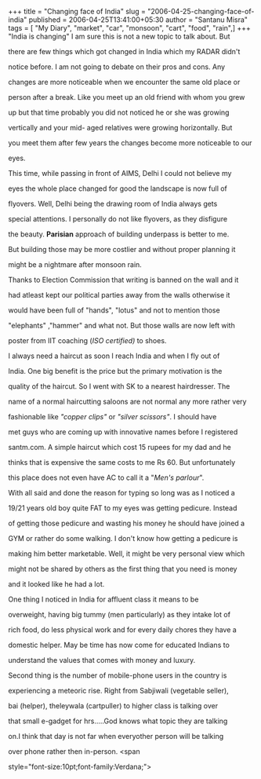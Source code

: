 +++
title = "Changing face of India"
slug = "2006-04-25-changing-face-of-india"
published = 2006-04-25T13:41:00+05:30
author = "Santanu Misra"
tags = [ "My Diary", "market", "car", "monsoon", "cart", "food", "rain",]
+++
"India is changing" I am sure this is not a new topic to talk about. But

there are few things which got changed in India which my RADAR didn't

notice before. I am not going to debate on their pros and cons. Any

changes are more noticeable when we encounter the same old place or

person after a break. Like you meet up an old friend with whom you grew

up but that time probably you did not noticed he or she was growing

vertically and your mid- aged relatives were growing horizontally. But

you meet them after few years the changes become more noticeable to our

eyes.



This time, while passing in front of AIMS, Delhi I could not believe my

eyes the whole place changed for good the landscape is now full of

flyovers. Well, Delhi being the drawing room of India always gets

special attentions. I personally do not like flyovers, as they disfigure

the beauty. **Parisian** approach of building underpass is better to me.

But building those may be more costlier and without proper planning it

might be a nightmare after monsoon rain.



Thanks to Election Commission that writing is banned on the wall and it

had atleast kept our political parties away from the walls otherwise it

would have been full of "hands", "lotus" and not to mention those

"elephants" ,"hammer" and what not. But those walls are now left with

poster from IIT coaching (*ISO certified)* to shoes.



I always need a haircut as soon I reach India and when I fly out of

India. One big benefit is the price but the primary motivation is the

quality of the haircut. So I went with SK to a nearest hairdresser. The

name of a normal haircutting saloons are not normal any more rather very

fashionable like *"copper clips"* or *"silver scissors"*. I should have

met guys who are coming up with innovative names before I registered

santm.com. A simple haircut which cost 15 rupees for my dad and he

thinks that is expensive the same costs to me Rs 60. But unfortunately

this place does not even have AC to call it a "*Men's parlour*".



With all said and done the reason for typing so long was as I noticed a

19/21 years old boy quite FAT to my eyes was getting pedicure. Instead

of getting those pedicure and wasting his money he should have joined a

GYM or rather do some walking. I don't know how getting a pedicure is

making him better marketable. Well, it might be very personal view which

might not be shared by others as the first thing that you need is money

and it looked like he had a lot.



One thing I noticed in India for affluent class it means to be

overweight, having big tummy (men particularly) as they intake lot of

rich food, do less physical work and for every daily chores they have a

domestic helper. May be time has now come for educated Indians to

understand the values that comes with money and luxury.



Second thing is the number of mobile-phone users in the country is

experiencing a meteoric rise. Right from Sabjiwali (vegetable seller),

bai (helper), theleywala (cartpuller) to higher class is talking over

that small e-gadget for hrs.....God knows what topic they are talking

on.I think that day is not far when everyother person will be talking

over phone rather then in-person. <span

style="font-size:10pt;font-family:Verdana;"></span>
